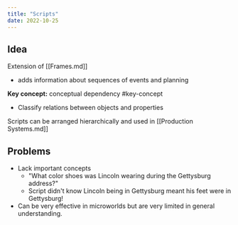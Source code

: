 ```yaml
---
title: "Scripts"
date: 2022-10-25
---
```


## Idea
Extension of [[Frames.md]]
* adds information about sequences of events and planning

**Key concept:** conceptual dependency #key-concept
* Classify relations between objects and properties

Scripts can be arranged hierarchically and used in [[Production Systems.md]]

## Problems
* Lack important concepts
	* "What color shoes was Lincoln wearing during the Gettysburg address?"
	* Script didn't know Lincoln being in Gettysburg meant his feet were in Gettysburg!
* Can be very effective in microworlds but are very limited in general understanding.



